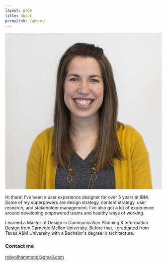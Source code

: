 ```yaml
---
layout: page
title: About
permalink: /about/
---
```


![photo of Robyn](images/robyn-pic3_small.jpg)

Hi there! I've been a user experience designer for over 5 years at IBM. Some of my superpowers are design strategy, content strategy, user research, and stakeholder management. I've also got a lot of experience around developing empowered teams and healthy ways of working.

I earned a Master of Design in Communication Planning & Information Design from Carnegie Mellon University. Before that, I graduated from Texas A&M University with a Bachelor's degree in architecture.

### Contact me

[robynlhammond@gmail.com](mailto:robynlhammond@gmail.com)
